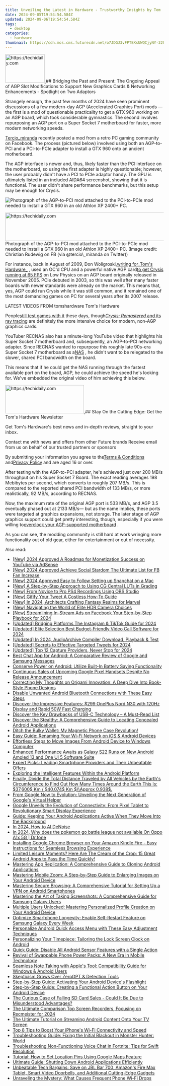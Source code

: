 ```yaml
---
title: Unveiling the Latest in Hardware - Trustworthy Insights by Tom
date: 2024-09-05T19:54:54.584Z
updated: 2024-09-06T19:54:54.584Z
tags:
  - desktop
categories:
  - hardware
thumbnail: https://cdn.mos.cms.futurecdn.net/o7JDGJ3vFPTEXsUWQCjyNY-320-80.jpg
---
```


<!-- affiliate ads begin -->
<a href="https://aligracehair.sjv.io/c/5597632/2115911/19272" target="_top" id="2115911">
  <img src="//a.impactradius-go.com/display-ad/19272-2115911" border="0" alt="https://techidaily.com" width="125" height="90"/>
</a>
<img height="0" width="0" src="https://aligracehair.sjv.io/i/5597632/2115911/19272" style="position:absolute;visibility:hidden;" border="0" />
<!-- affiliate ads end -->
## Bridging the Past and Present: The Ongoing Appeal of AGP Slot Modifications to Support New Graphics Cards & Networking Enhancements - Spotlight on Two Adaptors

Strangely enough, the past few months of 2024 have seen prominent discussions of a few modern-day AGP (Accelerated Graphics Port) mods — the first is a mod of questionable practicality to get a GTX 960 working on an AGP board, which took considerable gymnastics. The second involves repurposing an AGP port on a Super Socket 7 motherboard for faster, more modern networking speeds.

[Tercio_miranda](https://twitter.com/tercio%5Fmiranda/status/1764956853069344810) recently posted a mod from a retro PC gaming community on Facebook. The process (pictured below) involved using both an AGP-to-PCI and a PCI-to-PCIe adapter to install a GTX 960 onto an ancient motherboard.

 The AGP interface is newer and, thus, likely faster than the PCI interface on the motherboard, so using the first adapter is highly questionable; however, the user probably didn't have a PCI to PCIe adaptor handy. The GPU is ultimately listed in an included AIDA64 screenshot, showing that it is functional. The user didn't share performance benchmarks, but this setup may be enough for Crysis.

![Photograph of the AGP-to-PCI mod attached to the PCI-to-PCIe mod needed to install a GTX 960 in an old Athlon XP 2400+ PC.](https://cdn.mos.cms.futurecdn.net/QYgYq7hUqARXB4fFQkNQ84-320-80.png)

<!-- affiliate ads begin -->
<a href="https://appsumo.8odi.net/c/5597632/2130891/7443" target="_top" id="2130891">
  <img src="//a.impactradius-go.com/display-ad/7443-2130891" border="0" alt="https://techidaily.com" width="728" height="90"/>
</a>
<img height="0" width="0" src="https://appsumo.8odi.net/i/5597632/2130891/7443" style="position:absolute;visibility:hidden;" border="0" />
<!-- affiliate ads end -->
 Photograph of the AGP-to-PCI mod attached to the PCI-to-PCIe mod needed to install a GTX 960 in an old Athlon XP 2400+ PC.  (Image credit: Christian Rudewig on FB (via @tercio\_miranda on Twitter))

 For instance, back in August of 2009, Don Woligroski,[writing for_Tom's Hardware_](https://www.tomshardware.com/reviews/agp-radeon-overclocking,2395-4.html) , used an OC'd CPU and a powerful native AGP card[to get Crysis running at 65 FPS](https://www.tomshardware.com/reviews/agp-radeon-overclocking,2395-4.html) on Low Physics on an AGP board originally released in November 2005\. PCIe debuted in 2003, so this was well after many faster boards with newer standards were already on the market. This means that, yes, AGP could run Crysis while it was still common, and it remained one of the most demanding games on PC for several years after its 2007 release.

 LATEST VIDEOS FROM tomshardware Tom's Hardware

 People[still test games with it](https://www.tomshardware.com/news/yes-intels-feeble-arc-a380-gpu-can-run-crysis) these days, though[_Crysis: Remastered_ and its ray tracing](https://www.tomshardware.com/news/hands-on-with-crysis-remastereds-new-ray-tracing-upgrade) are definitely the more intensive choice for modern, non-AGP graphics cards.

 YouTuber RECNAS also has a minute-long YouTube video that highlights his Super Socket 7 motherboard and, subsequently, an AGP-to-PCI networking adapter. Since RECNAS wanted to repurpose this roughly late 90s-era Super Socket 7 motherboard as a[NAS](https://www.tomshardware.com/tag/nas) , he didn't want to be relegated to the slower, shared PCI bandwidth on the board.

 This means that if he could get the NAS running through the fastest available port on the board, AGP, he could achieve the speed he's looking for. We've embedded the original video of him achieving this below.

<!-- affiliate ads begin -->
<a href="https://bluettiit.sjv.io/c/5597632/2114264/17093" target="_top" id="2114264">
  <img src="//a.impactradius-go.com/display-ad/17093-2114264" border="0" alt="https://techidaily.com" width="250" height="90"/>
</a>
<img height="0" width="0" src="https://bluettiit.sjv.io/i/5597632/2114264/17093" style="position:absolute;visibility:hidden;" border="0" />
<!-- affiliate ads end -->
## Stay On the Cutting Edge: Get the Tom's Hardware Newsletter

 Get Tom's Hardware's best news and in-depth reviews, straight to your inbox.

 Contact me with news and offers from other Future brands  Receive email from us on behalf of our trusted partners or sponsors

 By submitting your information you agree to the[Terms & Conditions](https://futureplc.com/terms-conditions/) and[Privacy Policy](https://futureplc.com/privacy-policy/) and are aged 16 or over.

 After testing with the AGP-to-PCI adapter, he's achieved just over 200 MB/s throughput on his Super Socket 7 Board. The exact reading averages 198 Mebibytes per second, which converts to roughly 207 MB/s. This is compared to the reported shared PCI bandwidth of 133 MB/s, or more realistically, 92 MB/s, according to RECNAS.

 Now, the maximum rate of the original AGP port is 533 MB/s, and AGP 3.5 eventually phased out at 2133 MB/s— but as the name implies, these ports were targeted at graphics expansions, not storage. The later stage of AGP graphics support could get pretty interesting, though, especially if you were willing to[overclock your AGP-supported motherboard](https://www.tomshardware.com/reviews/agp-radeon-overclocking,2395-2.html) .

 As you can see, the modding community is still hard at work wringing more functionality out of old gear, either for entertainment or out of necessity.


<ins class="adsbygoogle"
     style="display:block"
     data-ad-format="autorelaxed"
     data-ad-client="ca-pub-7571918770474297"
     data-ad-slot="1223367746"></ins>



<ins class="adsbygoogle"
     style="display:block"
     data-ad-client="ca-pub-7571918770474297"
     data-ad-slot="8358498916"
     data-ad-format="auto"
     data-full-width-responsive="true"></ins>

<span class="atpl-alsoreadstyle">Also read:</span>
<div><ul>
<li><a href="https://youtube-sure.techidaily.com/024-approved-a-roadmap-for-monetization-success-on-youtube-via-adsense/"><u>[New] 2024 Approved  A Roadmap for Monetization Success on YouTube via AdSense</u></a></li>
<li><a href="https://facebook-videos.techidaily.com/new-2024-approved-achieve-social-stardom-the-ultimate-list-for-fb-fan-increase/"><u>[New] 2024 Approved  Achieve Social Stardom  The Ultimate List for FB Fan Increase</u></a></li>
<li><a href="https://snapchat-videos.techidaily.com/new-2024-approved-easy-to-follow-setting-up-snapchat-on-a-mac/"><u>[New] 2024 Approved  Easy to Follow  Setting up Snapchat on a Mac</u></a></li>
<li><a href="https://extra-resources.techidaily.com/new-a-step-by-step-approach-to-using-cg-central-luts-in-grading/"><u>[New] A Step-by-Step Approach to Using CG Central LUTs in Grading</u></a></li>
<li><a href="https://digital-screen-recording.techidaily.com/new-from-novice-to-pro-ps4-recordings-using-obs-studio/"><u>[New] From Novice to Pro  PS4 Recordings Using OBS Studio</u></a></li>
<li><a href="https://twitter-videos.techidaily.com/new-gifify-your-tweet-a-costless-how-to-guide/"><u>[New] Gifify Your Tweet  A Costless How-To Guide</u></a></li>
<li><a href="https://youtube-data.techidaily.com/n-2024-architects-crafting-fantasy-realms-for-marvel/"><u>[New] In 2024, Architects Crafting Fantasy Realms for Marvel</u></a></li>
<li><a href="https://fox-boxes.techidaily.com/new-navigating-the-world-of-elite-hdr-camera-choices/"><u>[New] Navigating the World of Elite HDR Camera Choices</u></a></li>
<li><a href="https://facebook-clips.techidaily.com/new-streamlining-in-stream-ads-on-facebook-your-step-by-step-playbook-for-2024/"><u>[New] Streamlining In-Stream Ads on Facebook  Your Step-by-Step Playbook for 2024</u></a></li>
<li><a href="https://fox-hovers.techidaily.com/updated-bridging-platforms-the-instagram-and-tiktok-guide-for-2024/"><u>[Updated] Bridging Platforms  The Instagram & TikTok Guide for 2024</u></a></li>
<li><a href="https://screen-recording.techidaily.com/updated-elite-selection-best-budget-friendly-video-call-software-for-2024/"><u>[Updated] Elite Selection  Best Budget-Friendly Video Call Software for 2024</u></a></li>
<li><a href="https://desktop-recording.techidaily.com/updated-in-2024-audioarchive-compiler-download-playback-and-test/"><u>[Updated] In 2024, AudioArchive Compiler  Download, Playback & Test</u></a></li>
<li><a href="https://twitter-videos.techidaily.com/updated-secrets-to-effective-targeted-tweets-for-2024/"><u>[Updated] Secrets to Effective Targeted Tweets for 2024</u></a></li>
<li><a href="https://on-screen-recording.techidaily.com/updated-top-12-capture-providers-never-stop-for-2024/"><u>[Updated] Top 12 Capture Providers, Never Stop for 2024</u></a></li>
<li><a href="https://hardware-updates.techidaily.com/best-chat-app-for-android-a-comparative-review-of-google-and-samsung-messages/"><u>Best Chat App for Android: A Comparative Review of Google and Samsung Messages</u></a></li>
<li><a href="https://hardware-updates.techidaily.com/conserve-power-on-android-utilize-built-in-battery-saving-functionality/"><u>Conserve Power on Android: Utilize Built-In Battery Saving Functionality</u></a></li>
<li><a href="https://hardware-updates.techidaily.com/continuous-sales-of-upcoming-google-pixel-handsets-despite-no-release-announcement/"><u>Continuous Sales of Upcoming Google Pixel Handsets Despite No Release Announcement</u></a></li>
<li><a href="https://hardware-updates.techidaily.com/correcting-my-thoughts-on-origami-innovation-a-deep-dive-into-book-style-phone-designs/"><u>Correcting My Thoughts on Origami Innovation: A Deep Dive Into Book-Style Phone Designs</u></a></li>
<li><a href="https://hardware-updates.techidaily.com/disable-unwanted-android-bluetooth-connections-with-these-easy-steps/"><u>Disable Unwanted Android Bluetooth Connections with These Easy Steps</u></a></li>
<li><a href="https://hardware-updates.techidaily.com/discover-the-impressive-features-299-oneplus-nord-n30-with-120hz-display-and-rapid-50w-fast-charging/"><u>Discover the Impressive Features: $299 OnePlus Nord N30 with 120Hz Display and Rapid 50W Fast Charging</u></a></li>
<li><a href="https://hardware-updates.techidaily.com/discover-the-key-drawbacks-of-usb-c-technology-a-must-read-list/"><u>Discover the Key Drawbacks of USB-C Technology – A Must-Read List</u></a></li>
<li><a href="https://hardware-updates.techidaily.com/discover-the-stealthy-a-comprehensive-guide-to-locating-concealed-android-applications/"><u>Discover the Stealthy: A Comprehensive Guide to Locating Concealed Android Applications</u></a></li>
<li><a href="https://hardware-updates.techidaily.com/ditch-the-bulky-wallet-my-magnetic-phone-case-revolution/"><u>Ditch the Bulky Wallet: My Magnetic Phone Case Revolution!</u></a></li>
<li><a href="https://hardware-updates.techidaily.com/easy-guide-renaming-your-wi-fi-network-on-ios-and-android-devices/"><u>Easy Guide: Renaming Your Wi-Fi Network on iOS & Android Devices</u></a></li>
<li><a href="https://hardware-updates.techidaily.com/effortless-steps-to-move-images-from-android-device-to-windows-computer/"><u>Effortless Steps to Move Images From Android Device to Windows Computer</u></a></li>
<li><a href="https://hardware-updates.techidaily.com/enhanced-performance-awaits-as-galaxy-s22-runs-on-new-android-amoled-13-and-one-ui-5-software-suite/"><u>Enhanced Performance Awaits as Galaxy S22 Runs on New Android Amoled 13 and One UI 5 Software Suite</u></a></li>
<li><a href="https://hardware-updates.techidaily.com/expert-picks-leading-smartphone-providers-and-their-unbeatable-offers/"><u>Expert Picks: Leading Smartphone Providers and Their Unbeatable Offers</u></a></li>
<li><a href="https://hardware-updates.techidaily.com/exploring-the-intelligent-features-within-the-android-platform/"><u>Exploring the Intelligent Features Within the Android Platform</u></a></li>
<li><a href="https://hardware-updates.techidaily.com/finally-divide-the-total-distance-traveled-by-all-vehicles-by-the-earths-circumference-to-find-out-how-many-times-around-the-earth-this-is-37600-km-40074-km4/"><u>Finally, Divide the Total Distance Traveled by All Vehicles by the Earth's Circumference to Find Out How Many Times Around the Earth This Is: $37,600$ Km / $40,074$ Km $\\Approx 0.938$.</u></a></li>
<li><a href="https://hardware-updates.techidaily.com/from-google-now-to-evolution-unveiling-the-next-generation-of-googles-virtual-helper/"><u>From Google Now to Evolution: Unveiling the Next Generation of Google's Virtual Helper</u></a></li>
<li><a href="https://hardware-updates.techidaily.com/google-unveils-the-evolution-of-connectivity-from-pixel-tablet-to-revolutionary-smart-display-experience/"><u>Google Unveils the Evolution of Connectivity: From Pixel Tablet to Revolutionary Smart Display Experience</u></a></li>
<li><a href="https://hardware-updates.techidaily.com/guide-keeping-your-android-applications-active-when-they-move-into-the-background/"><u>Guide: Keeping Your Android Applications Active When They Move Into the Background</u></a></li>
<li><a href="https://voice-adjusting.techidaily.com/in-2024-how-to-ai-denoise/"><u>In 2024, How to AI DeNoise</u></a></li>
<li><a href="https://android-pokemon-go.techidaily.com/in-2024-why-does-the-pokemon-go-battle-league-not-available-on-oppo-a1x-5g-drfone-by-drfone-virtual-android/"><u>In 2024, Why does the pokemon go battle league not available On Oppo A1x 5G | Dr.fone</u></a></li>
<li><a href="https://hardware-updates.techidaily.com/installing-google-chrome-browser-on-your-amazon-kindle-fire-easy-instructions-for-seamless-browsing-experience/"><u>Installing Google Chrome Browser on Your Amazon Kindle Fire - Easy Instructions for Seamless Browsing Experience</u></a></li>
<li><a href="https://hardware-updates.techidaily.com/limited-leisure-moments-here-are-the-cream-of-the-crop-15-great-android-apps-to-pass-the-time-quickly/"><u>Limited Leisure Moments? Here Are The Cream of the Crop: 15 Great Android Apps to Pass the Time Quickly!</u></a></li>
<li><a href="https://hardware-updates.techidaily.com/mastering-app-replication-a-comprehensive-guide-to-cloning-android-applications/"><u>Mastering App Replication: A Comprehensive Guide to Cloning Android Applications</u></a></li>
<li><a href="https://hardware-updates.techidaily.com/mastering-mobile-zoom-a-step-by-step-guide-to-enlarging-images-on-your-android-device/"><u>Mastering Mobile Zoom: A Step-by-Step Guide to Enlarging Images on Your Android Device</u></a></li>
<li><a href="https://hardware-updates.techidaily.com/mastering-secure-browsing-a-comprehensive-tutorial-for-setting-up-a-vpn-on-android-smartphones/"><u>Mastering Secure Browsing: A Comprehensive Tutorial for Setting Up a VPN on Android Smartphones</u></a></li>
<li><a href="https://hardware-updates.techidaily.com/mastering-the-art-of-taking-screenshots-a-comprehensive-guide-for-samsung-galaxy-users/"><u>Mastering the Art of Taking Screenshots: A Comprehensive Guide for Samsung Galaxy Users</u></a></li>
<li><a href="https://hardware-updates.techidaily.com/multiple-users-unlocked-mastering-personalized-profile-creation-on-your-android-device/"><u>Multiple Users Unlocked: Mastering Personalized Profile Creation on Your Android Device</u></a></li>
<li><a href="https://hardware-updates.techidaily.com/optimize-smartphone-longevity-enable-self-restart-feature-on-samsung-galaxy-every-week/"><u>Optimize Smartphone Longevity: Enable Self-Restart Feature on Samsung Galaxy Every Week</u></a></li>
<li><a href="https://hardware-updates.techidaily.com/personalize-android-quick-access-menu-with-these-easy-adjustment-techniques/"><u>Personalize Android Quick Access Menu with These Easy Adjustment Techniques</u></a></li>
<li><a href="https://hardware-updates.techidaily.com/personalizing-your-timepiece-tailoring-the-lock-screen-clock-on-android/"><u>Personalizing Your Timepiece: Tailoring the Lock Screen Clock on Android</u></a></li>
<li><a href="https://hardware-updates.techidaily.com/quick-guide-disable-all-android-sensor-features-with-a-single-action/"><u>Quick Guide: Disable All Android Sensor Features with a Single Action</u></a></li>
<li><a href="https://hardware-updates.techidaily.com/revival-of-swappable-phone-power-packs-a-new-era-in-mobile-technology/"><u>Revival of Swappable Phone Power Packs: A New Era in Mobile Technology</u></a></li>
<li><a href="https://hardware-updates.techidaily.com/seamless-note-taking-with-apples-tool-compatibility-guide-for-windows-and-android-users/"><u>Seamless Note Taking with Apple's Tool: Compatibility Guide for Windows & Android Users</u></a></li>
<li><a href="https://tech-savvy.techidaily.com/skepticism-grows-over-zerogpt-and-detection-tools/"><u>Skepticism Grows Over ZeroGPT & Detection Tools</u></a></li>
<li><a href="https://hardware-updates.techidaily.com/step-by-step-guide-activating-your-android-devices-flashlight/"><u>Step-by-Step Guide: Activating Your Android Device's Flashlight</u></a></li>
<li><a href="https://hardware-updates.techidaily.com/step-by-step-guide-creating-a-functional-action-button-on-your-android-device/"><u>Step-by-Step Guide: Creating a Functional Action Button on Your Android Device</u></a></li>
<li><a href="https://hardware-updates.techidaily.com/the-curious-case-of-falling-sd-card-sales-could-it-be-due-to-misunderstood-advantages/"><u>The Curious Case of Falling SD Card Sales - Could It Be Due to Misunderstood Advantages?</u></a></li>
<li><a href="https://remote-screen-capture.techidaily.com/the-ultimate-comparison-top-screen-recorders-focusing-on-recmeister-for-2024/"><u>The Ultimate Comparison  Top Screen Recorders, Focusing on Recmeister for 2024</u></a></li>
<li><a href="https://hardware-updates.techidaily.com/the-ultimate-tutorial-on-streaming-android-content-onto-your-tv-screen/"><u>The Ultimate Tutorial on Streaming Android Content Onto Your TV Screen</u></a></li>
<li><a href="https://fox-that.techidaily.com/top-8-tips-to-boost-your-iphones-wi-fi-connectivity-and-speed/"><u>Top 8 Tips to Boost Your iPhone's Wi-Fi Connectivity and Speed</u></a></li>
<li><a href="https://win-howtos.techidaily.com/troubleshooting-guide-fixing-the-initial-blackout-in-monster-hunter-world/"><u>Troubleshooting Guide: Fixing the Initial Blackout in Monster Hunter: World</u></a></li>
<li><a href="https://sound-issues.techidaily.com/troubleshooting-non-functioning-voice-chat-in-fortnite-tips-for-swift-resolution/"><u>Troubleshooting Non-Functioning Voice Chat in Fortnite: Tips for Swift Resolution</u></a></li>
<li><a href="https://hardware-updates.techidaily.com/tutorial-how-to-set-location-pins-using-google-maps-feature/"><u>Tutorial: How to Set Location Pins Using Google Maps Feature</u></a></li>
<li><a href="https://hardware-updates.techidaily.com/ultimate-guide-shutting-down-android-applications-efficiently/"><u>Ultimate Guide: Shutting Down Android Applications Efficiently</u></a></li>
<li><a href="https://hardware-updates.techidaily.com/unbeatable-tech-bargains-save-on-jbl-bar-700-amazons-fire-max-tablet-smart-video-doorbells-and-additional-cutting-edge-gadgets/"><u>Unbeatable Tech Bargains: Save on JBL Bar 700, Amazon's Fire Max Tablet, Smart Video Doorbells, and Additional Cutting-Edge Gadgets</u></a></li>
<li><a href="https://hardware-updates.techidaily.com/unraveling-the-mystery-what-causes-frequent-phone-wi-fi-drops/"><u>Unraveling the Mystery: What Causes Frequent Phone Wi-Fi Drops</u></a></li>
</ul></div>
